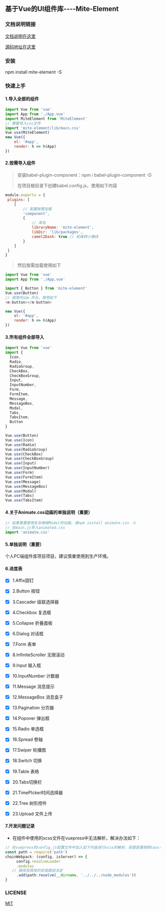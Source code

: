 ## 基于Vue的UI组件库----Mite-Element

### 文档说明链接

[文档说明在这里]( http://139.198.177.30)

[源码地址在这里]( https://github.com/cghbh/mite-element )

### 安装

npm install mite-element -S

### 快速上手

#### 1.导入全部的组件

```js
import Vue from 'vue'
import App from './App.vue'
import MiteElement from 'MiteElement'
// 需要导入css文件
import 'mite-element/lib/main.css'
Vue.use(MiteElement)
new Vue({
	el: '#app',
	render: h => h(App)
})
```

#### 2.按需导入组件

> 安装babel-plugin-component：npm i babel-plugin-component -D
>
> 在项目根目录下创建babel.config.js，使用如下内容

```js
module.exports = {
 plugins: [
	[
		// 配置按需加载
		'component',
		{
			// 库名
			libraryName: 'mite-element',
			libDir: 'lib/packages',
			camel2Dash: true // 驼峰转小横线
		}
	]
 ]
}
```

> 然后按需加载使用如下

```js
import Vue from 'vue'
import App from './App.vue'

import { Button } from 'mite-element'
Vue.use(Button)
// 使用均以m-开头，使用如下
<m-button></m-button>

new Vue({
	el: '#app',
	render: h => h(App)
})
```



#### 3.所有组件全部导入

```js
import Vue from 'vue'
import {
  Icon,
  Radio,
  RadioGroup,
  CheckBox,
  CheckBoxGroup,
  Input,
  InputNumber,
  Form,
  FormItem,
  Message,
  MessageBox,
  Modal,
  Tabs,
  TabsItem,
  Button
}

Vue.use(Button)
Vue.use(Icon)
Vue.use(Radio)
Vue.use(RadioGroup)
Vue.use(CheckBox)
Vue.use(CheckBoxGroup)
Vue.use(Input)
Vue.use(InputNumber)
Vue.use(Form)
Vue.use(FormItem)
Vue.use(Message)
Vue.use(MessageBox)
Vue.use(Modal)
Vue.use(Tabs)
Vue.use(TabsItem)
```





#### 4.关于Animate.css动画的单独说明（重要）

```js
// 如果需要使用复杂弹框Modal的动画，请npm install animate.css -S
// 在main.js导入animated.css
import 'animate.css'
```
#### 5.单独说明（重要）
个人PC端组件库项目项目，建议慎重使用到生产环境。



#### 6.进度表

- [x] 1.Affix固钉
- [x] 2.Button 按钮
- [x] 3.Cascader 级联选择器
- [x] 4.Checkbox 复选框
- [x] 5.Collapse 折叠面板
- [x] 6.Dialog 对话框
- [x] 7.Form 表单
- [x] 8.InfiniteScroller 无限滚动
- [x] 9.Input 输入框
- [x] 10.InputNumber 计数器
- [x] 11.Message 消息提示
- [x] 12.MessageBox 消息盒子
- [x] 13.Pagination 分页器
- [x] 14.Popover 弹出框
- [x] 15.Radio 单选框
- [x] 16.Spread 卷轴
- [x] 17.Swiper 轮播图
- [x] 18.Switch 切换
- [x] 19.Table 表格
- [x] 20.Tabs切换栏
- [x] 21.TimePIcker时间选择器
- [x] 22.Tree 树形控件
- [x] 23.Upload 文件上传



#### 7.开发问题记录

- 在组件中使用的scss文件在vuepress中无法解析，解决办法如下：

```js
// 在vuepress的config.js配置文件中加入如下内容进行scss的解析，前提是要按照sass-loader各node-sass
const path = require('path')
chainWebpack: (config, isServer) => {
	 config.resolveLoader
	 .modules
   // 路径视具体的安装路径决定
	 .add(path.resolve(__dirname, '../../../node_modules'))
}
```



### LICENSE

[MIT](https://github.com/cghbh/lay-ui/blob/master/LICENSE)
